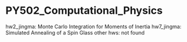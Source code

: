 # PY502_Computational_Physics
hw2_jingma: Monte Carlo Integration for Moments of Inertia
hw7_jingma: Simulated Annealing of a Spin Glass
other hws: not found
